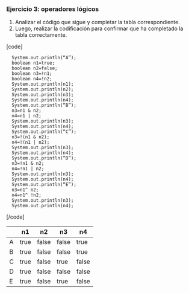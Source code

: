 ### Ejercicio 3: operadores lógicos

1. Analizar el código que sigue y completar la tabla
   correspondiente.
2. Luego, realizar la codificación para confirmar que
   ha completado la tabla correctamente.

[code]

      System.out.println(“A”);
      boolean n1=true;
      boolean n2=false;
      boolean n3=!n1;
      boolean n4=!n2;
      System.out.println(n1);
      System.out.println(n2);
      System.out.println(n3);
      System.out.println(n4);
      System.out.println(“B”);
      n3=n1 & n2;
      n4=n1 | n2;
      System.out.println(n3);
      System.out.println(n4);
      System.out.println(“C”);
      n3=!(n1 & n2);
      n4=!(n1 | n2);
      System.out.println(n3);
      System.out.println(n4);
      System.out.println(“D”);
      n3=!n1 & n2;
      n4=!n1 | n2;
      System.out.println(n3);
      System.out.println(n4);
      System.out.println(“E”);
      n3=n1^ n2;
      n4=n1^ !n2;
      System.out.println(n3);
      System.out.println(n4);

[/code]


|     | n1   | n2    | n3    | n4    |
|-----|------|-------|-------|-------|
| A   | true | false | false | true  |
| B   | true | false | false | true  |
| C   | true | false | true  | false |
| D   | true | false | false | false |
| E   | true | false | true  | false |